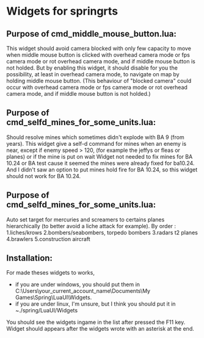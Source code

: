 # Widgets for springrts

## Purpose of cmd_middle_mouse_button.lua:
This widget should avoid camera blocked with only few capacity to move when middle mouse button is clicked with overhead camera mode or fps camera mode or rot overhead camera mode, and if middle mouse button is not holded. But by enabling this widget, it should disable for you the possibility, at least in overhead camera mode, to navigate on map by holding middle mouse button.
(This behaviour of "blocked camera" could occur with overhead camera mode or fps camera mode or rot overhead camera mode, and if middle mouse button is not holded.)

## Purpose of cmd_selfd_mines_for_some_units.lua:
Should resolve mines which sometimes didn't explode with BA 9 (from years). This widget give a self-d command for mines when an enemy is near, except if enemy speed > 120, (for example the jeffys or fleas or planes) or if the mine is put on wait
Widget not needed to fix mines for BA 10.24 or BA test cause it seemed the mines were already fixed for ba10.24. And I didn't saw an option to put mines hold fire for BA 10.24, so this widget should not work for BA 10.24.

## Purpose of cmd_selfd_mines_for_some_units.lua:
Auto set target for mercuries and screamers to certains planes hierarchically (to better avoid a liche attack for example).
By order :
1.liches/krows
2.bombers/seabombers, torpedo bombers
3.radars t2 planes
4.brawlers
5.construction aircraft

## Installation:
For made theses widgets to works, 
- if you are under windows, you should put them in C:\Users\your_current_account_name\Documents\My Games\Spring\LuaUI\Widgets.
- if you are under linux, I'm unsure, but I think you should put it in ~./spring/LuaUI/Widgets

You should see the widgets ingame in the list after pressed the F11 key.
Widget should appears after the widgets wrote with an asterisk at the end.
